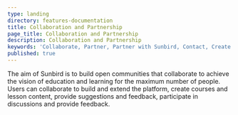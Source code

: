 ```yaml
---
type: landing
directory: features-documentation
title: Collaboration and Partnership
page_title: Collaboration and Partnership
description: Collaboration and Partnership
keywords: 'Collaborate, Partner, Partner with Sunbird, Contact, Create content'
published: true
---
```


The aim of Sunbird is to build open communities that collaborate to achieve the vision of education and learning for the maximum number of people. Users can collaborate to build and extend the platform, create courses and lesson content, provide suggestions and feedback, participate in discussions and provide feedback.

